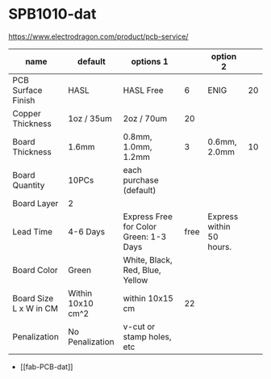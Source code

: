 
# SPB1010-dat

https://www.electrodragon.com/product/pcb-service/


| name                   | default           | options 1                              |      | option 2                 |     |
| ---------------------- | ----------------- | -------------------------------------- | ---- | ------------------------ | --- |
| PCB Surface Finish     | HASL              | HASL Free                              | 6    | ENIG                     | 20  |
| Copper Thickness       | 1oz / 35um        | 2oz / 70um                             | 20   |                          |     |
| Board Thickness        | 1.6mm             | 0.8mm, 1.0mm, 1.2mm                    | 3    | 0.6mm, 2.0mm             | 10  |
| Board Quantity         | 10PCs             | each purchase (default)                |      |                          |     |
| Board Layer            | 2                 |                                        |      |                          |     |
| Lead Time              | 4-6 Days          | Express Free for Color Green: 1-3 Days | free | Express within 50 hours. |     |
| Board Color            | Green             | White, Black, Red, Blue, Yellow        |      |                          |     |
| Board Size L x W in CM | Within 10x10 cm^2 | within 10x15 cm                        | 22   |                          |     |
| Penalization           | No Penalization   | v-cut or stamp holes, etc              |      |                          |     |



- [[fab-PCB-dat]]
